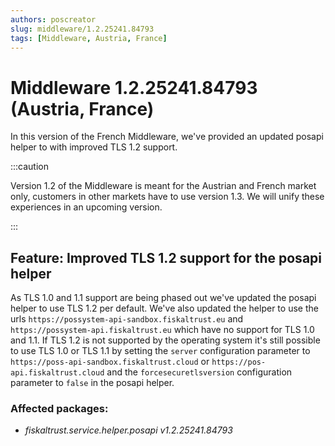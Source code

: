```yaml
---
authors: poscreator
slug: middleware/1.2.25241.84793
tags: [Middleware, Austria, France]
---
```


# Middleware 1.2.25241.84793 (Austria, France)
In this version of the French Middleware, we've provided an updated posapi helper to with improved TLS 1.2 support.

<!--truncate-->

:::caution

Version 1.2 of the Middleware is meant for the Austrian and French market only, customers in other markets have to use version 1.3. We will unify these experiences in an upcoming version.

:::

## Feature: Improved TLS 1.2 support for the posapi helper

As TLS 1.0 and 1.1 support are being phased out we've updated the posapi helper to use TLS 1.2 per default.
We've also updated the helper to use the urls `https://possystem-api-sandbox.fiskaltrust.eu` and `https://possystem-api.fiskaltrust.eu` which have no support for TLS 1.0 and 1.1.
If TLS 1.2 is not supported by the operating system
it's still possible to use TLS 1.0 or TLS 1.1 by setting the `server` configuration parameter to `https://poss-api-sandbox.fiskaltrust.cloud` or `https://pos-api.fiskaltrust.cloud`
and the `forcesecuretlsversion` configuration parameter to `false` in the posapi helper.

### Affected packages:
- _fiskaltrust.service.helper.posapi v1.2.25241.84793_
